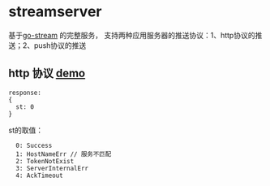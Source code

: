 # streamserver
基于[go-stream](https://github.com/xpwu/go-stream) 的完整服务，
支持两种应用服务器的推送协议：1、http协议的推送；2、push协议的推送


## http 协议 [demo](https://github.com/xpwu/streamserver/blob/master/test/push.http)    
```
response:   
{
  st: 0
}   
```
st的取值：
```
  0: Success
  1: HostNameErr // 服务不匹配
  2: TokenNotExist
  3: ServerInternalErr
  4: AckTimeout  
```